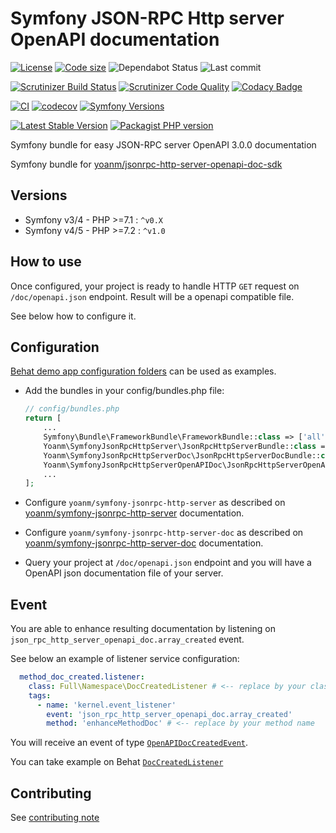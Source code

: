 # Symfony JSON-RPC Http server OpenAPI documentation

[![License](https://img.shields.io/github/license/yoanm/symfony-jsonrpc-http-server-openapi-doc.svg)](https://github.com/yoanm/symfony-jsonrpc-http-server-openapi-doc)
[![Code size](https://img.shields.io/github/languages/code-size/yoanm/symfony-jsonrpc-http-server-openapi-doc.svg)](https://github.com/yoanm/symfony-jsonrpc-http-server-openapi-doc)
![Dependabot Status](https://flat.badgen.net/github/dependabot/yoanm/symfony-jsonrpc-http-server-openapi-doc)
![Last commit](https://badgen.net/github/last-commit/yoanm/symfony-jsonrpc-http-server-openapi-doc)

[![Scrutinizer Build Status](https://img.shields.io/scrutinizer/build/g/yoanm/symfony-jsonrpc-http-server-openapi-doc.svg?label=Scrutinizer\&logo=scrutinizer)](https://scrutinizer-ci.com/g/yoanm/symfony-jsonrpc-http-server-openapi-doc/build-status/master)
[![Scrutinizer Code Quality](https://img.shields.io/scrutinizer/g/yoanm/symfony-jsonrpc-http-server-openapi-doc/master.svg?logo=scrutinizer)](https://scrutinizer-ci.com/g/yoanm/symfony-jsonrpc-http-server-openapi-doc/?branch=master)
[![Codacy Badge](https://app.codacy.com/project/badge/Grade/ef0f7b242e2445dfb3349cb7eb17785b)](https://app.codacy.com/gh/yoanm/symfony-jsonrpc-http-server-openapi-doc/dashboard?utm_source=gh\&utm_medium=referral\&utm_content=\&utm_campaign=Badge_grade)

[![CI](https://github.com/yoanm/symfony-jsonrpc-http-server-openapi-doc/actions/workflows/CI.yml/badge.svg?branch=master)](https://github.com/yoanm/symfony-jsonrpc-http-server-openapi-doc/actions/workflows/CI.yml)
[![codecov](https://codecov.io/gh/yoanm/symfony-jsonrpc-http-server-openapi-doc/branch/master/graph/badge.svg?token=NHdwEBUFK5)](https://codecov.io/gh/yoanm/symfony-jsonrpc-http-server-openapi-doc)
[![Symfony Versions](https://img.shields.io/badge/Symfony-v4.4%20%2F%20v5.4%2F%20v6.x-8892BF.svg?logo=github)](https://symfony.com/)

[![Latest Stable Version](https://img.shields.io/packagist/v/yoanm/symfony-jsonrpc-http-server-openapi-doc.svg)](https://packagist.org/packages/yoanm/symfony-jsonrpc-http-server-openapi-doc)
[![Packagist PHP version](https://img.shields.io/packagist/php-v/yoanm/symfony-jsonrpc-http-server-openapi-doc.svg)](https://packagist.org/packages/yoanm/symfony-jsonrpc-http-server-openapi-doc)

Symfony bundle for easy JSON-RPC server OpenAPI 3.0.0 documentation

Symfony bundle for [yoanm/jsonrpc-http-server-openapi-doc-sdk](https://github.com/yoanm/php-jsonrpc-http-server-openapi-doc-sdk)

## Versions

* Symfony v3/4 - PHP >=7.1 : `^v0.X`
* Symfony v4/5 - PHP >=7.2 : `^v1.0`

## How to use

Once configured, your project is ready to handle HTTP `GET` request on `/doc/openapi.json` endpoint. Result will be a openapi compatible file.

See below how to configure it.

## Configuration

[Behat demo app configuration folders](./features/demo_app) can be used as examples.

* Add the bundles in your config/bundles.php file:
  ```php
  // config/bundles.php
  return [
      ...
      Symfony\Bundle\FrameworkBundle\FrameworkBundle::class => ['all' => true],
      Yoanm\SymfonyJsonRpcHttpServer\JsonRpcHttpServerBundle::class => ['all' => true],
      Yoanm\SymfonyJsonRpcHttpServerDoc\JsonRpcHttpServerDocBundle::class => ['all' => true],
      Yoanm\SymfonyJsonRpcHttpServerOpenAPIDoc\JsonRpcHttpServerOpenAPIDocBundle::class => ['all' => true],
      ...
  ];
  ```

* Configure `yoanm/symfony-jsonrpc-http-server` as described on [yoanm/symfony-jsonrpc-http-server](https://github.com/yoanm/symfony-jsonrpc-http-server) documentation.

* Configure `yoanm/symfony-jsonrpc-http-server-doc` as described on [yoanm/symfony-jsonrpc-http-server-doc](https://github.com/yoanm/symfony-jsonrpc-http-server-doc) documentation.

* Query your project at `/doc/openapi.json` endpoint and you will have a OpenAPI json documentation file of your server.

## Event

You are able to enhance resulting documentation by listening on `json_rpc_http_server_openapi_doc.array_created` event.

See below an example of listener service configuration:

```yaml
  method_doc_created.listener:
    class: Full\Namespace\DocCreatedListener # <-- replace by your class name
    tags:
      - name: 'kernel.event_listener'
        event: 'json_rpc_http_server_openapi_doc.array_created'
        method: 'enhanceMethodDoc' # <-- replace by your method name
```

You will receive an event of type [`OpenAPIDocCreatedEvent`](./src/Event/OpenAPIDocCreatedEvent.php).

You can take example on Behat [`DocCreatedListener`](./features/demo_app/src/Listener/DocCreatedListener.php)  

## Contributing

See [contributing note](./CONTRIBUTING.md)
